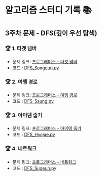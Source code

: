 # 알고리즘 스터디 기록 📚  

## 3주차 문제 - DFS(깊이 우선 탐색)

### 🏆 1. 타겟 넘버
- 문제 링크: [프로그래머스 - 타겟 넘버](https://school.programmers.co.kr/learn/courses/30/lessons/43165)
- 코드 : [DFS_Songeun.py](./DFS_Songeun.py)

### 🏆 2. 여행 경로
- 문제 링크: [프로그래머스 - 여행 경로](https://school.programmers.co.kr/learn/courses/30/lessons/43164)
- 코드 : [DFS_Saung.py](./DFS_Saung.py)

### 🏆 3. 아이템 줍기
- 문제 링크: [프로그래머스 - 아이템 줍기](https://school.programmers.co.kr/learn/courses/30/lessons/87694)
- 코드 : [DFS_Hyojae.py](./DFS_Hyojae.py)
  
### 🏆 4. 네트워크
- 문제 링크: [프로그래머스 - 네트워크](https://school.programmers.co.kr/learn/courses/30/lessons/43162)
- 코드 : [DFS_Sugeun.py](./DFS_Sugeun.py)
